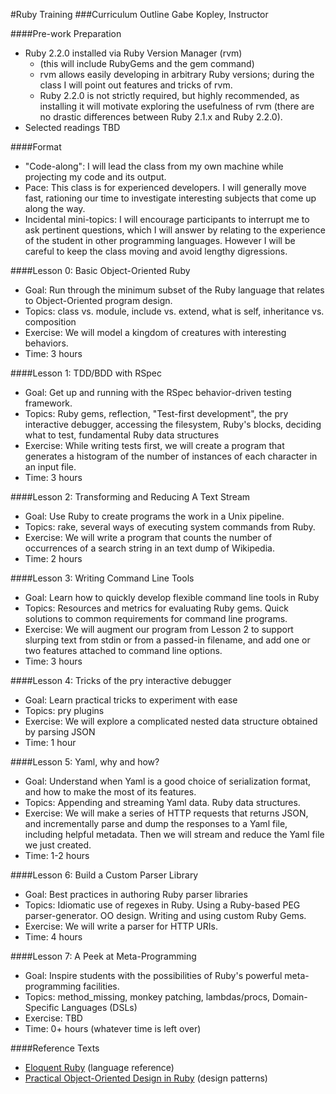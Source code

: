 #Ruby Training
###Curriculum Outline
Gabe Kopley, Instructor

####Pre-work Preparation

- Ruby 2.2.0 installed via Ruby Version Manager (rvm)
  - (this will include RubyGems and the gem command)
  - rvm allows easily developing in arbitrary Ruby versions; during the class I will point out features and tricks of rvm.
  - Ruby 2.2.0 is not strictly required, but highly recommended, as installing it will motivate exploring the usefulness of rvm (there are no drastic differences between Ruby 2.1.x and Ruby 2.2.0).
- Selected readings TBD

####Format

- "Code-along": I will lead the class from my own machine while projecting my code and its output.
- Pace: This class is for experienced developers. I will generally move fast, rationing our time to investigate interesting subjects that come up along the way.
- Incidental mini-topics: I will encourage participants to interrupt me to ask pertinent questions, which I will answer by relating to the experience of the student in other programming languages. However I will be careful to keep the class moving and avoid lengthy digressions.

####Lesson 0: Basic Object-Oriented Ruby

- Goal: Run through the minimum subset of the Ruby language that relates to Object-Oriented program design.
- Topics: class vs. module, include vs. extend, what is self, inheritance vs. composition
- Exercise: We will model a kingdom of creatures with interesting behaviors.
- Time: 3 hours

####Lesson 1: TDD/BDD with RSpec

- Goal: Get up and running with the RSpec behavior-driven testing framework.
- Topics: Ruby gems, reflection, "Test-first development", the pry interactive debugger, accessing the filesystem, Ruby's blocks, deciding what to test, fundamental Ruby data structures
- Exercise: While writing tests first, we will create a program that generates a histogram of the number of instances of each character in an input file.
- Time: 3 hours

####Lesson 2: Transforming and Reducing A Text Stream

- Goal: Use Ruby to create programs the work in a Unix pipeline.
- Topics: rake, several ways of executing system commands from Ruby.
- Exercise: We will write a program that counts the number of occurrences of a search string in an text dump of Wikipedia.
- Time: 2 hours

####Lesson 3: Writing Command Line Tools

- Goal: Learn how to quickly develop flexible command line tools in Ruby
- Topics: Resources and metrics for evaluating Ruby gems. Quick solutions to common requirements for command line programs.
- Exercise: We will augment our program from Lesson 2 to support slurping text from stdin or from a passed-in filename, and add one or two features attached to command line options.
- Time: 3 hours

####Lesson 4: Tricks of the pry interactive debugger

- Goal: Learn practical tricks to experiment with ease
- Topics: pry plugins
- Exercise: We will explore a complicated nested data structure obtained by parsing JSON
- Time: 1 hour

####Lesson 5: Yaml, why and how?

- Goal: Understand when Yaml is a good choice of serialization format, and how to make the most of its features.
- Topics: Appending and streaming Yaml data. Ruby data structures.
- Exercise: We will make a series of HTTP requests that returns JSON, and incrementally parse and dump the responses to a Yaml file, including helpful metadata. Then we will stream and reduce the Yaml file we just created.
- Time: 1-2 hours

####Lesson 6: Build a Custom Parser Library

- Goal: Best practices in authoring Ruby parser libraries
- Topics: Idiomatic use of regexes in Ruby. Using a Ruby-based PEG parser-generator. OO design. Writing and using custom Ruby Gems.
- Exercise: We will write a parser for HTTP URIs.
- Time: 4 hours

####Lesson 7: A Peek at Meta-Programming

- Goal: Inspire students with the possibilities of Ruby's powerful meta-programming facilities.
- Topics: method_missing, monkey patching, lambdas/procs, Domain-Specific Languages (DSLs)
- Exercise: TBD
- Time: 0+ hours (whatever time is left over)

####Reference Texts
- [Eloquent Ruby](http://www.amazon.com/Eloquent-Ruby-Addison-Wesley-Professional-Series/dp/0321584104) (language reference)
- [Practical Object-Oriented Design in Ruby](http://www.amazon.com/Practical-Object-Oriented-Design-Ruby-Addison-Wesley/dp/0321721330) (design patterns)
